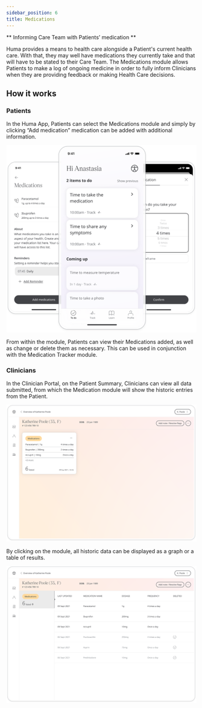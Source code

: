 ```yaml
---
sidebar_position: 6
title: Medications 
---
```

** Informing Care Team with Patients’ medication **

Huma provides a means to health care alongside a Patient's current health care. With that, they may well have medications they currently take and that will have to be stated to their Care Team. The Medications module allows Patients to make a log of ongoing medicine in order to fully inform Clinicians when they are providing feedback or making Health Care decisions.

## How it works

### Patients

In the Huma App, Patients can select the Medications module and simply by clicking “Add medication” medication can be added with additional information.

![Meditcations in the Huma app](./assets/medications.svg)

From within the module, Patients can view their Medications added, as well as change or delete them as necessary. This can be used in conjunction with the Medication Tracker module.

### Clinicians

In the Clinician Portal, on the Patient Summary, Clinicians can view all data submitted, from which the Medication module will show the historic entries from the Patient.

![View medications in the Clinician Portal](./assets/cp-patient-details-medications.svg)

By clicking on the module, all historic data can be displayed as a graph or a table of results.

![View patient heart rate in the Clinician Portal](./assets/cp-module-details-medications.svg)

